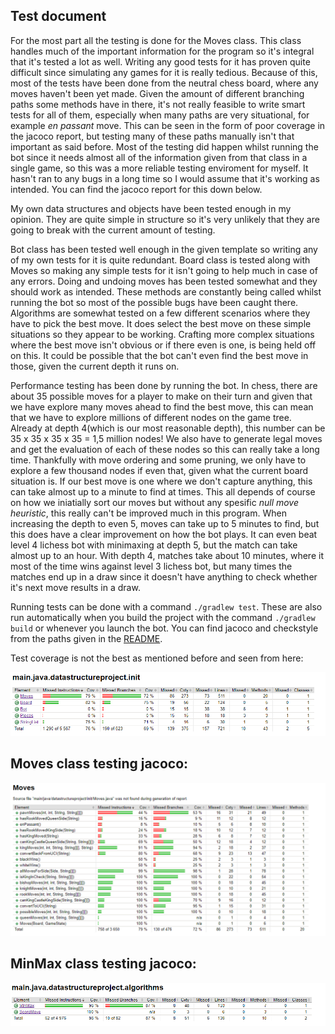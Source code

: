 ## Test document

For the most part all the testing is done for the Moves class. This class handles much of the important information for the program so it's integral that it's tested a lot as well. Writing any good tests for it has proven quite difficult since simulating any games for it is really tedious. Because of this, most of the tests have been done from the neutral chess board, where any moves haven't been yet made. Given the amount of different branching paths some methods have in there, it's not really feasible to write smart tests for all of them, especially when many paths are very situational, for example *en passant* move. This can be seen in the form of poor coverage in the jacoco report, but testing many of these paths manually isn't that important as said before. Most of the testing did happen whilst running the bot since it needs almost all of the information given from that class in a single game, so this was a more reliable testing enviroment for myself. It hasn't ran to any bugs in a long time so I would assume that it's working as intended. You can find the jacoco report for this down below.

My own data structures and objects have been tested enough in my opinion. They are quite simple in structure so it's very unlikely that they are going to break with the current amount of testing.

Bot class has been tested well enough in the given template so writing any of my own tests for it is quite redundant. Board class is tested along with Moves so making any simple tests for it isn't going to help much in case of any errors. Doing and undoing moves has been tested somewhat and they should work as intended. These methods are constantly being called whilst running the bot so most of the possible bugs have been caught there. 
Algorithms are somewhat tested on a few different scenarios where they have to pick the best move. It does select the best move on these simple situations so they appear to be working. Crafting more complex situations where the best move isn't obvious or if there even is one, is being held off on this. It could be possible that the bot can't even find the best move in those, given the current depth it runs on.

Performance testing has been done by running the bot. In chess, there are about 35 possible moves for a player to make on their turn and given that we have explore many moves ahead to find the best move, this can mean that we have to explore millions of different nodes on the game tree. Already at depth 4(which is our most reasonable depth), this number can be 35 x 35 x 35 x 35 = 1,5 million nodes! We also have to generate legal moves and get the evaluation of each of these nodes so this can really take a long time. Thankfully with move ordering and some pruning, we only have to explore a few thousand nodes if even that, given what the current board situation is. If our best move is one where we don't capture anything, this can take almost up to a minute to find at times. This all depends of course on how we iniatially sort our moves but without any spesific *null move heuristic*, this really can't be improved much in this program. When increasing the depth to even 5, moves can take up to 5 minutes to find, but this does have a clear improvement on how the bot plays. It can even beat level 4 lichess bot with minimaxing at depth 5, but the match can take almost up to an hour. With depth 4, matches take about 10 minutes, where it most of the time wins against level 3 lichess bot, but many times the matches end up in a draw since it doesn't have anything to check whether it's next move results in a draw.

Running tests can be done with a command `./gradlew test`. These are also run automatically when you build the project with the command `./gradlew build` or whenever you launch the bot. You can find jacoco and checkstyle from the paths given in the [README](https://github.com/SamiP7/TiraLab-ChessBot2020/blob/master/README.md).

Test coverage is not the best as mentioned before and seen from here:

![](https://github.com/SamiP7/TiraLab-ChessBot2020/blob/master/documentation/initTest.png)


## Moves class testing jacoco:

![](https://github.com/SamiP7/TiraLab-ChessBot2020/blob/master/documentation/movesTest.png)


## MinMax class testing jacoco:

![](https://github.com/SamiP7/TiraLab-ChessBot2020/blob/master/documentation/algorithmsTest.png)


